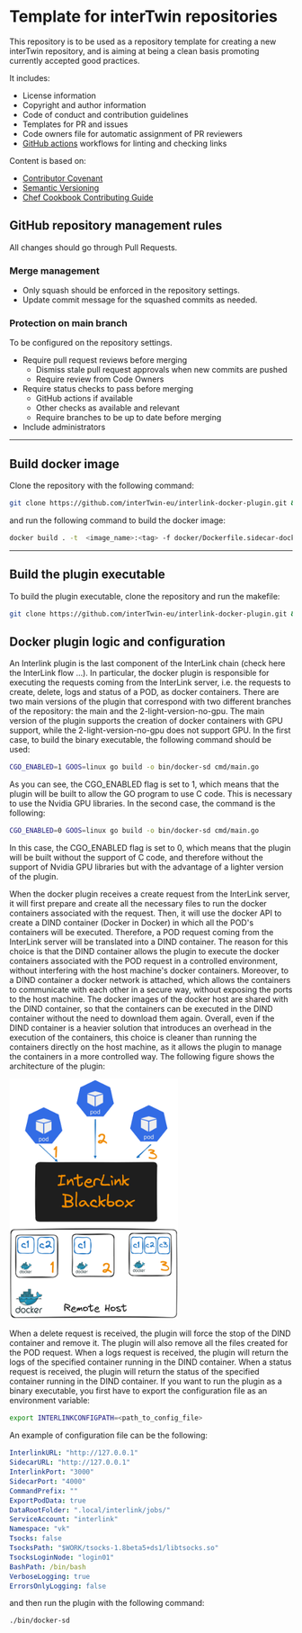 # Template for interTwin repositories

This repository is to be used as a repository template for creating a new interTwin
repository, and is aiming at being a clean basis promoting currently accepted
good practices.

It includes:

- License information
- Copyright and author information
- Code of conduct and contribution guidelines
- Templates for PR and issues
- Code owners file for automatic assignment of PR reviewers
- [GitHub actions](https://github.com/features/actions) workflows for linting
  and checking links

Content is based on:

- [Contributor Covenant](http://contributor-covenant.org)
- [Semantic Versioning](https://semver.org/)
- [Chef Cookbook Contributing Guide](https://github.com/chef-cookbooks/community_cookbook_documentation/blob/master/CONTRIBUTING.MD)

## GitHub repository management rules

All changes should go through Pull Requests.

### Merge management

- Only squash should be enforced in the repository settings.
- Update commit message for the squashed commits as needed.

### Protection on main branch

To be configured on the repository settings.

- Require pull request reviews before merging
  - Dismiss stale pull request approvals when new commits are pushed
  - Require review from Code Owners
- Require status checks to pass before merging
  - GitHub actions if available
  - Other checks as available and relevant
  - Require branches to be up to date before merging
- Include administrators

---
## Build docker image

Clone the repository with the following command:

```bash
git clone https://github.com/interTwin-eu/interlink-docker-plugin.git && cd interlink-docker-plugin
```

and run the following command to build the docker image:

```bash
docker build . -t  <image_name>:<tag> -f docker/Dockerfile.sidecar-docker 
```

---
## Build the plugin executable

To build the plugin executable, clone the repository and run the makefile:

```bash
git clone https://github.com/interTwin-eu/interlink-docker-plugin.git && cd interlink-docker-plugin && make 
```

## Docker plugin logic and configuration

An Interlink plugin is the last component of the InterLink chain (check here the InterLink flow ...). 
In particular, the docker plugin is responsible for executing the requests coming from the InterLink server, i.e. the requests to create, delete, logs and status of a POD, as docker containers.
There are two main versions of the plugin that correspond with two different branches of the repository: the main and the 2-light-version-no-gpu.
The main version of the plugin supports the creation of docker containers with GPU support, while the 2-light-version-no-gpu does not support GPU. In the first case, to build the binary executable, the following command should be used:

```bash
CGO_ENABLED=1 GOOS=linux go build -o bin/docker-sd cmd/main.go
```
As you can see, the CGO_ENABLED flag is set to 1, which means that the plugin will be built to allow the GO program to use C code. This is necessary to use the Nvidia GPU libraries.
In the second case, the command is the following:

```bash
CGO_ENABLED=0 GOOS=linux go build -o bin/docker-sd cmd/main.go
```
In this case, the CGO_ENABLED flag is set to 0, which means that the plugin will be built without the support of C code, and therefore without the support of Nvidia GPU libraries but with the advantage of a lighter version of the plugin.

When the docker plugin receives a create request from the InterLink server, it will first prepare and create all the necessary files to run the docker containers associated with the request. Then, it will use the docker API to create a DIND container (Docker in Docker) in which all the POD's containers will be executed.
Therefore, a POD request coming from the InterLink server will be translated into a DIND container. 
The reason for this choice is that the DIND container allows the plugin to execute the docker containers associated with the POD request in a controlled environment, without interfering with the host machine's docker containers. Moreover, to a DIND container a docker network is attached, which allows the containers to communicate with each other in a secure way, without exposing the ports to the host machine.
The docker images of the docker host are shared with the DIND container, so that the containers can be executed in the DIND container without the need to download them again.
Overall, even if the DIND container is a heavier solution that introduces an overhead in the execution of the containers, this choice is cleaner than running the containers directly on the host machine, as it allows the plugin to manage the containers in a more controlled way.
The following figure shows the architecture of the plugin:

<img src="img/dockerplugin.png" width="300">

When a delete request is received, the plugin will force the stop of the DIND container and remove it. The plugin will also remove all the files created for the POD request.
When a logs request is received, the plugin will return the logs of the specified container running in the DIND container.
When a status request is received, the plugin will return the status of the specified container running in the DIND container.
If you want to run the plugin as a binary executable, you first have to export the configuration file as an environment variable:

```bash
export INTERLINKCONFIGPATH=<path_to_config_file>
```
An example of configuration file can be the following:
```yaml
InterlinkURL: "http://127.0.0.1"
SidecarURL: "http://127.0.0.1"
InterlinkPort: "3000"
SidecarPort: "4000"
CommandPrefix: ""
ExportPodData: true
DataRootFolder: ".local/interlink/jobs/"
ServiceAccount: "interlink"
Namespace: "vk"
Tsocks: false
TsocksPath: "$WORK/tsocks-1.8beta5+ds1/libtsocks.so"
TsocksLoginNode: "login01"
BashPath: /bin/bash
VerboseLogging: true
ErrorsOnlyLogging: false
```
and then run the plugin with the following command:

```bash
./bin/docker-sd
```
